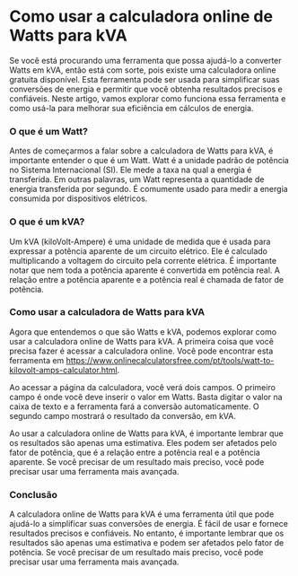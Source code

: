 Como usar a calculadora online de Watts para kVA
================================================

Se você está procurando uma ferramenta que possa ajudá-lo a converter Watts em kVA, então está com sorte, pois existe uma calculadora online gratuita disponível. Esta ferramenta pode ser usada para simplificar suas conversões de energia e permitir que você obtenha resultados precisos e confiáveis. Neste artigo, vamos explorar como funciona essa ferramenta e como usá-la para melhorar sua eficiência em cálculos de energia.

###  O que é um Watt? 

Antes de começarmos a falar sobre a calculadora de Watts para kVA, é importante entender o que é um Watt. Watt é a unidade padrão de potência no Sistema Internacional (SI). Ele mede a taxa na qual a energia é transferida. Em outras palavras, um Watt representa a quantidade de energia transferida por segundo. É comumente usado para medir a energia consumida por dispositivos elétricos.

###  O que é um kVA? 

Um kVA (kiloVolt-Ampere) é uma unidade de medida que é usada para expressar a potência aparente de um circuito elétrico. Ele é calculado multiplicando a voltagem do circuito pela corrente elétrica. É importante notar que nem toda a potência aparente é convertida em potência real. A relação entre a potência aparente e a potência real é chamada de fator de potência.

###  Como usar a calculadora de Watts para kVA 

Agora que entendemos o que são Watts e kVA, podemos explorar como usar a calculadora online de Watts para kVA. A primeira coisa que você precisa fazer é acessar a calculadora online. Você pode encontrar esta ferramenta em <https://www.onlinecalculatorsfree.com/pt/tools/watt-to-kilovolt-amps-calculator.html>.

Ao acessar a página da calculadora, você verá dois campos. O primeiro campo é onde você deve inserir o valor em Watts. Basta digitar o valor na caixa de texto e a ferramenta fará a conversão automaticamente. O segundo campo mostrará o resultado da conversão, em kVA.

Ao usar a calculadora online de Watts para kVA, é importante lembrar que os resultados são apenas uma estimativa. Eles podem ser afetados pelo fator de potência, que é a relação entre a potência real e a potência aparente. Se você precisar de um resultado mais preciso, você pode precisar usar uma ferramenta mais avançada.

###  Conclusão 

A calculadora online de Watts para kVA é uma ferramenta útil que pode ajudá-lo a simplificar suas conversões de energia. É fácil de usar e fornece resultados precisos e confiáveis. No entanto, é importante lembrar que os resultados são apenas uma estimativa e podem ser afetados pelo fator de potência. Se você precisar de um resultado mais preciso, você pode precisar usar uma ferramenta mais avançada.
